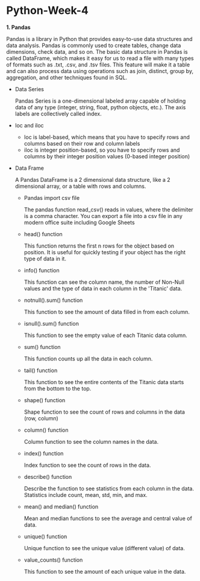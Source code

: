 # Python-Week-4
**1. Pandas**

Pandas is a library in Python that provides easy-to-use data structures and data analysis. Pandas is commonly used to create tables, change data dimensions, check data, and so on. The basic data structure in Pandas is called DataFrame, which makes it easy for us to read a file with many types of formats such as .txt, .csv, and .tsv files. This feature will make it a table and can also process data using operations such as join, distinct, group by, aggregation, and other techniques found in SQL.

- Data Series

   Pandas Series is a one-dimensional labeled array capable of holding data of any type (integer, string, float, python objects, etc.). The axis labels are collectively   called index.
 
 - loc and iloc
   * loc is label-based, which means that you have to specify rows and columns based on their row and column labels
   * iloc is integer position-based, so you have to specify rows and columns by their integer position values (0-based integer position)

- Data Frame

   A Pandas DataFrame is a 2 dimensional data structure, like a 2 dimensional array, or a table with rows and columns.

   * Pandas import csv file

     The pandas function read_csv() reads in values, where the delimiter is a comma character. You can export a file into a csv file in any modern office suite including Google Sheets

   * head() function
  
     This function returns the first n rows for the object based on position. It is useful for quickly testing if your object has the right type of data in it.
   
   * info() function
   
     This function can see the column name, the number of Non-Null values and the type of data in each column in the 'Titanic' data.
   
   * notnull().sum() function
   
     This function to see the amount of data filled in from each column.
     
   * isnull().sum() function
     
     This function to see the empty value of each Titanic data column.
    
   * sum() function

     This function counts up all the data in each column.
     
   * tail() function
   
     This function to see the entire contents of the Titanic data starts from the bottom to the top.
     
   * shape() function
   
     Shape function to see the count of rows and columns in the data (row, column)
     
   * column() function
   
     Column function to see the column names in the data.
     
   * index() function
   
     Index function to see the count of rows in the data.
     
   * describe() function
   
     Describe the function to see statistics from each column in the data. Statistics include count, mean, std, min, and max.
     
   * mean() and median() function
   
     Mean and median functions to see the average and central value of data.
     
   * unique() function
   
     Unique function to see the unique value (different value) of data.
     
   * value_counts() function

     This function to see the amount of each unique value in the data.
  
